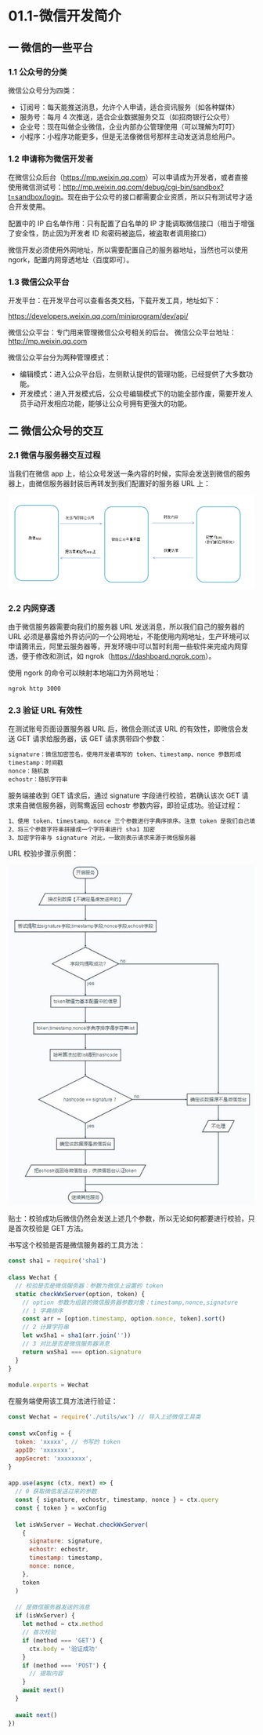 # 01.1-微信开发简介

## 一 微信的一些平台

### 1.1 公众号的分类

微信公众号分为四类：

- 订阅号：每天能推送消息，允许个人申请，适合资讯服务（如各种媒体）
- 服务号：每月 4 次推送，适合企业数据服务交互（如招商银行公众号）
- 企业号：现在叫做企业微信，企业内部办公管理使用（可以理解为叮叮）
- 小程序：小程序功能更多，但是无法像微信号那样主动发送消息给用户。

### 1.2 申请称为微信开发者

在微信公众后台（<https://mp.weixin.qq.com>）可以申请成为开发者，或者直接使用微信测试号：<http://mp.weixin.qq.com/debug/cgi-bin/sandbox?t=sandbox/login>。现在由于公众号的接口都需要企业资质，所以只有测试号才适合开发使用。

配置中的 IP 白名单作用：只有配置了白名单的 IP 才能调取微信接口（相当于增强了安全性，防止因为开发者 ID 和密码被盗后，被盗取者调用接口）

微信开发必须使用外网地址，所以需要配置自己的服务器地址，当然也可以使用 ngork，配置内网穿透地址（百度即可）。

### 1.3 微信公众平台

开发平台：在开发平台可以查看各类文档，下载开发工具，地址如下：

<https://developers.weixin.qq.com/miniprogram/dev/api/>

微信公众平台：专门用来管理微信公众号相关的后台。
微信公众平台地址：<http://mp.weixin.qq.com>

微信公众平台分为两种管理模式：

- 编辑模式：进入公众平台后，左侧默认提供的管理功能，已经提供了大多数功能。
- 开发模式：进入开发模式后，公众号编辑模式下的功能全部作废，需要开发人员手动开发相应功能，能够让公众号拥有更强大的功能。

## 二 微信公众号的交互

### 2.1 微信与服务器交互过程

当我们在微信 app 上，给公众号发送一条内容的时候，实际会发送到微信的服务器上，由微信服务器封装后再转发到我们配置好的服务器 URL 上：

![微信公众号交互过程](../images/javascript/wx-01.png)

### 2.2 内网穿透

由于微信服务器需要向我们的服务器 URL 发送消息，所以我们自己的服务器的 URL 必须是暴露给外界访问的一个公网地址，不能使用内网地址，生产环境可以申请腾讯云，阿里云服务器等，开发环境中可以暂时利用一些软件来完成内网穿透，便于修改和测试，如 ngrok（<https://dashboard.ngrok.com>）。

使用 ngork 的命令可以映射本地端口为外网地址：

```txt
ngrok http 3000
```

### 2.3 验证 URL 有效性

在测试账号页面设置服务器 URL 后，微信会测试该 URL 的有效性，即微信会发送 GET 请求给服务器，该 GET 请求携带四个参数：

```txt
signature：微信加密签名，使用开发者填写的 token、timestamp、nonce 参数形成
timestamp：时间戳
nonce：随机数
echostr：随机字符串
```

服务端接收到 GET 请求后，通过 signature 字段进行校验，若确认该次 GET 请求来自微信服务器，则鸳鸯返回 echostr 参数内容，即验证成功。验证过程：

```txt
1、使用 token、timestamp、nonce 三个参数进行字典序排序。注意 token 是我们自己填写的。
2、将三个参数字符串拼接成一个字符串进行 sha1 加密
3、加密字符串与 signature 对比，一致则表示请求来源于微信服务器
```

URL 校验步骤示例图：

![URL 校验步骤示例图](/images/javascript/wx-03.png)

贴士：校验成功后微信仍然会发送上述几个参数，所以无论如何都要进行校验，只是首次校验是 GET 方法。

书写这个校验是否是微信服务器的工具方法：

```js
const sha1 = require('sha1')

class Wechat {
  // 校验是否是微信服务器：参数为微信上设置的 token
  static checkWxServer(option, token) {
    // option 参数为组装的微信服务器参数对象：timestamp,nonce,signature
    // 1 字典排序
    const arr = [option.timestamp, option.nonce, token].sort()
    // 2 计算字符串
    let wxSha1 = sha1(arr.join(''))
    // 3 对比是否是微信服务器消息
    return wxSha1 === option.signature
  }
}

module.exports = Wechat
```

在服务端使用该工具方法进行验证：

```js
const Wechat = require('./utils/wx') // 导入上述微信工具类

const wxConfig = {
  token: 'xxxxx', // 书写的 token
  appID: 'xxxxxxx',
  appSecret: 'xxxxxxxx',
}

app.use(async (ctx, next) => {
  // 0 获取微信发送过来的参数
  const { signature, echostr, timestamp, nonce } = ctx.query
  const { token } = wxConfig

  let isWxServer = Wechat.checkWxServer(
    {
      signature: signature,
      echostr: echostr,
      timestamp: timestamp,
      nonce: nonce,
    },
    token
  )

  // 是微信服务器发送的消息
  if (isWxServer) {
    let method = ctx.method
    // 首次校验
    if (method === 'GET') {
      ctx.body = '验证成功'
    }
    if (method === 'POST') {
      // 提取内容
    }
    await next()
  }

  await next()
})
```
